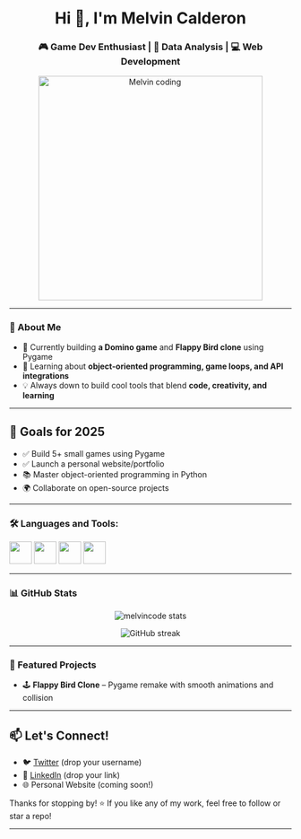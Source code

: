 <h1 align="center">Hi 👋, I'm Melvin Calderon</h1>
<h3 align="center">🎮 Game Dev Enthusiast | 🐍 Data Analysis | 💻 Web Development</h3>

<div align="center">
  <img src="https://i.pinimg.com/originals/90/70/32/9070324cdfc07c68d60eed0c39e77573.gif" alt="Melvin coding" width="400"/>
</div>

---

### 🧠 About Me

- 🔭 Currently building **a Domino game** and **Flappy Bird clone** using Pygame  
- 🌱 Learning about **object-oriented programming, game loops, and API integrations**  
- 💡 Always down to build cool tools that blend **code, creativity, and learning**  

---

## 🎯 Goals for 2025

- ✅ Build 5+ small games using Pygame
- ✅ Launch a personal website/portfolio
- 📚 Master object-oriented programming in Python
- 🌍 Collaborate on open-source projects

---

### 🛠️ Languages and Tools:

<p align="left">
  <img src="https://cdn.jsdelivr.net/gh/devicons/devicon/icons/python/python-original.svg" width="40" height="40"/>
  <img src="https://cdn.jsdelivr.net/gh/devicons/devicon/icons/javascript/javascript-original.svg" width="40" height="40"/>
  <img src="https://cdn.jsdelivr.net/gh/devicons/devicon/icons/html5/html5-original.svg" width="40" height="40"/>
  <img src="https://cdn.jsdelivr.net/gh/devicons/devicon/icons/css3/css3-original.svg" width="40" height="40"/>
</p>

---

### 📊 GitHub Stats

<p align="center">
  <img src="https://github-readme-stats.vercel.app/api?username=melvincode&show_icons=true&theme=tokyonight" alt="melvincode stats" />
</p>

<p align="center">
  <img src="https://github-readme-streak-stats.herokuapp.com/?user=melvincode&theme=tokyonight" alt="GitHub streak" />
</p>

---

### 🌟 Featured Projects

- 🕹️ **Flappy Bird Clone** – Pygame remake with smooth animations and collision  

---

## 📫 Let's Connect!

- 🐦 [Twitter](https://twitter.com/) (drop your username)
- 💼 [LinkedIn](https://linkedin.com/in/) (drop your link)
- 🌐 Personal Website (coming soon!)

Thanks for stopping by! ⭐ If you like any of my work, feel free to follow or star a repo!

---
